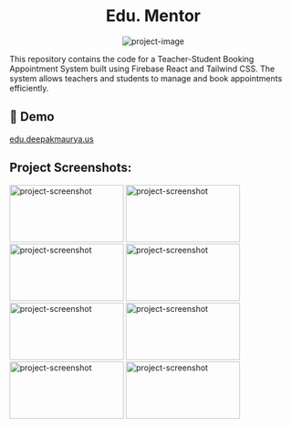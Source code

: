 <h1 align="center" id="title">Edu. Mentor</h1>

<p align="center"><img src="https://raw.githubusercontent.com/thedeepakmaurya/edumentor/master/public/apple-icon.png" alt="project-image"></p>

<p id="description">This repository contains the code for a Teacher-Student Booking Appointment System built using Firebase React and Tailwind CSS. The system allows teachers and students to manage and book appointments efficiently.</p>

<h2>🚀 Demo</h2>

[edu.deepakmaurya.us](edu.deepakmaurya.us)

<h2>Project Screenshots:</h2>
<p float="left">
<img src="https://media.licdn.com/dms/image/D5622AQEFrppwTH4v3w/feedshare-shrink_2048_1536/0/1719327746479?e=1722470400&amp;v=beta&amp;t=bHXQYvnzPz4EXaRSYBYIuXw7nT6teZ0HNZvA-8XgjD0" alt="project-screenshot" width="200" height="100/">

<img src="https://media.licdn.com/dms/image/D5622AQFNMsGqhBhe7Q/feedshare-shrink_2048_1536/0/1719327746212?e=1722470400&amp;v=beta&amp;t=5P6AizNlc728dDc76HNeXP_hf62rfwyBJUt0OnVgncg" alt="project-screenshot" width="200" height="100/">

<img src="https://media.licdn.com/dms/image/D5622AQEbCp3Q8fy9gg/feedshare-shrink_2048_1536/0/1719327746207?e=1722470400&amp;v=beta&amp;t=TU2pAwQi9fhNCtWQbfTNEv158B7U_zvyZA-yF0cCEl8" alt="project-screenshot" width="200" height="100/">

<img src="https://media.licdn.com/dms/image/D5622AQHf2L7Y0rkItQ/feedshare-shrink_2048_1536/0/1719327746212?e=1722470400&amp;v=beta&amp;t=7reE0K0p8oS5AciiTm4-gpfxkVYuJgl_bC3H1YjhdL8" alt="project-screenshot" width="200" height="100/">

<img src="https://media.licdn.com/dms/image/D5622AQGbIrbEnleYtg/feedshare-shrink_2048_1536/0/1719327746179?e=1722470400&amp;v=beta&amp;t=Wt0A2wSTDl0eXf__YZS2vwgswZuc9ho4iteXDuzJKNo" alt="project-screenshot" width="200" height="100/">

<img src="https://media.licdn.com/dms/image/D5622AQFAqqkNSyhc6Q/feedshare-shrink_2048_1536/0/1719327746644?e=1722470400&amp;v=beta&amp;t=GE1whpqjk47Tcx5q8bEZ4myuvPIuNNxwGkyjas-J3bk" alt="project-screenshot" width="200" height="100/">

<img src="https://media.licdn.com/dms/image/D5622AQEWNn4wuEiQMg/feedshare-shrink_2048_1536/0/1719327746420?e=1722470400&amp;v=beta&amp;t=73USnID_s66r0Qb7UiM3AyGgbu1200djWPoB0huSsnM" alt="project-screenshot" width="200" height="100/">

<img src="https://media.licdn.com/dms/image/D5622AQFfacdgBtloEw/feedshare-shrink_2048_1536/0/1719327746233?e=1722470400&amp;v=beta&amp;t=9i4O-omVVQGRkl3zjt3x0P1gDWAuVMVOsNC9OSF6Wcc" alt="project-screenshot" width="200" height="100/">
</p>
